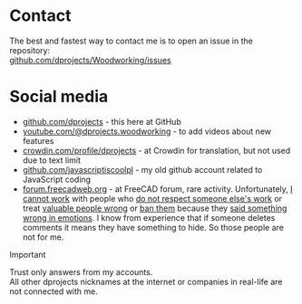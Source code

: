 # Contact

The best and fastest way to contact me is to open an issue in the repository: <br> 
[github.com/dprojects/Woodworking/issues](https://github.com/dprojects/Woodworking/issues)

# Social media

* [github.com/dprojects](https://github.com/dprojects) - this here at GitHub
* [youtube.com/@dprojects.woodworking](https://www.youtube.com/@dprojects.woodworking/videos) - to add videos about new features
* [crowdin.com/profile/dprojects](https://crowdin.com/profile/dprojects) - at Crowdin for translation, but not used due to text limit
* [github.com/javascriptiscoolpl](https://github.com/javascriptiscoolpl) - my old github account related to JavaScript coding
* [forum.freecadweb.org](https://forum.freecadweb.org/search.php?author_id=13594&sr=posts) - at FreeCAD forum, rare activity. Unfortunately, [I cannot work](https://forum.freecad.org/viewtopic.php?p=834597#p834597) with people who [do not respect someone else's work](https://forum.freecad.org/viewtopic.php?p=757118#p757118) or treat [valuable people wrong](https://forum.freecad.org/viewtopic.php?p=831480#p831480) or [ban them](https://forum.freecad.org/viewtopic.php?t=86110) because they [said something wrong in emotions](https://web.archive.org/web/20250617175335/https://github.com/FreeCAD/FreeCAD/issues/22038). I know from experience that if someone deletes comments it means they have something to hide. So those people are not for me.

> [!IMPORTANT]
> Trust only answers from my accounts. <br>
> All other dprojects nicknames at the internet or companies in real-life are not connected with me.
